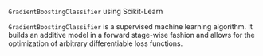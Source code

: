 `GradientBoostingClassifier` using Scikit-Learn

`GradientBoostingClassifier` is a supervised machine learning algorithm. It builds an additive model in a forward stage-wise fashion and allows for the optimization of arbitrary differentiable loss functions.
